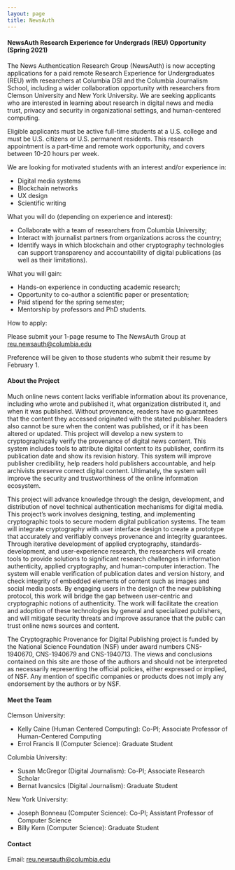 ```yaml
---
layout: page
title: NewsAuth
---
```


#### NewsAuth Research Experience for Undergrads (REU) Opportunity (Spring 2021) 

The News Authentication Research Group (NewsAuth) is now accepting applications for a paid remote Research Experience for Undergraduates (REU) with researchers at Columbia DSI and the Columbia Journalism School, including a wider collaboration opportunity with researchers from Clemson University and New York University. We are seeking applicants who are interested in learning about research in digital news and media trust, privacy and security in organizational settings, and human-centered computing. 

Eligible applicants must be active full-time students at a U.S. college and must be U.S. citizens or U.S. permanent residents. This research appointment is a part-time and remote work opportunity, and covers between 10-20 hours per week.

We are looking for motivated students with an interest and/or experience in:

 - Digital media systems
 - Blockchain networks
 - UX design
 - Scientific writing

What you will do (depending on experience and interest):

 - Collaborate with a team of researchers from Columbia University;
 - Interact with journalist partners from organizations across the country; 
 - Identify ways in which blockchain and other cryptography technologies can support transparency and accountability of digital publications (as well as their limitations).

What you will gain: 

 - Hands-on experience in conducting academic research; 
 - Opportunity to co-author a scientific paper or presentation; 
 - Paid stipend for the spring semester; 
 - Mentorship by professors and PhD students. 

How to apply:

Please submit your 1-page resume to The NewsAuth Group at reu.newsauth@columbia.edu

Preference will be given to those students who submit their resume by February 1.

#### About the Project

Much online news content lacks verifiable information about its provenance, including who wrote and published it, what organization distributed it, and when it was published. Without provenance, readers have no guarantees that the content they accessed originated with the stated publisher. Readers also cannot be sure when the content was published, or if it has been altered or updated. This project will develop a new system to cryptographically verify the provenance of digital news content. This system includes tools to attribute digital content to its publisher, confirm its publication date and show its revision history. This system will improve publisher credibility, help readers hold publishers accountable, and help archivists preserve correct digital content. Ultimately, the system will improve the security and trustworthiness of the online information ecosystem.

This project will advance knowledge through the design, development, and distribution of novel technical authentication mechanisms for digital media. This project’s work involves designing, testing, and implementing cryptographic tools to secure modern digital publication systems. The team will integrate cryptography with user interface design to create a prototype that accurately and verifiably conveys provenance and integrity guarantees. Through iterative development of applied cryptography, standards-development, and user-experience research, the researchers will create tools to provide solutions to significant research challenges in information authenticity, applied cryptography, and human-computer interaction. The system will enable verification of publication dates and version history, and check integrity of embedded elements of content such as images and social media posts. By engaging users in the design of the new publishing protocol, this work will bridge the gap between user-centric and cryptographic notions of authenticity. The work will facilitate the creation and adoption of these technologies by general and specialized publishers, and will mitigate security threats and improve assurance that the public can trust online news sources and content.

The Cryptographic Provenance for Digital Publishing project is funded by the National Science Foundation (NSF) under award numbers CNS-1940670, CNS-1940679 and CNS-1940713. The views and conclusions contained on this site are those of the authors and should not be interpreted as necessarily representing the official policies, either expressed or implied, of NSF. Any mention of specific companies or products does not imply any endorsement by the authors or by NSF.

#### Meet the Team

Clemson University:

 - Kelly Caine (Human Centered Computing): Co-PI; Associate Professor of Human-Centered Computing
 - Errol Francis II (Computer Science): Graduate Student
 
Columbia University:
 - Susan McGregor (Digital Journalism): Co-PI; Associate Research Scholar
 - Bernat Ivancsics (Digital Journalism): Graduate Student
 
New York University:
 - Joseph Bonneau (Computer Science): Co-PI; Assistant Professor of Computer Science
 - Billy Kern (Computer Science): Graduate Student

#### Contact

Email: reu.newsauth@columbia.edu

